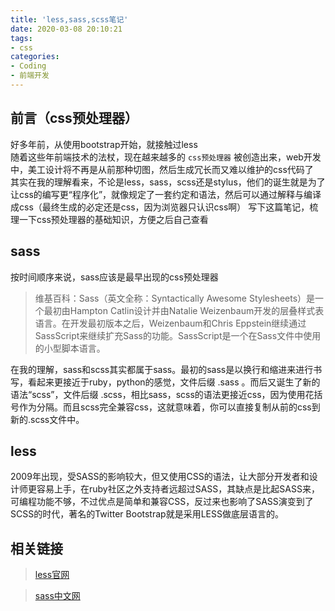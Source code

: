 ```yaml
---
title: 'less,sass,scss笔记'
date: 2020-03-08 20:10:21
tags:
- css
categories:
- Coding
- 前端开发
---
```


## 前言（css预处理器）
好多年前，从使用bootstrap开始，就接触过less   
随着这些年前端技术的法杖，现在越来越多的 `css预处理器` 被创造出来，web开发中，美工设计将不再是从前那种切图，然后生成冗长而又难以维护的css代码了   
其实在我的理解看来，不论是less，sass，scss还是stylus，他们的诞生就是为了让css的编写更“程序化”，就像规定了一套约定和语法，然后可以通过解释与编译成css（最终生成的必定还是css，因为浏览器只认识css啊）
写下这篇笔记，梳理一下css预处理器的基础知识，方便之后自己查看

<!-- more -->

## sass
按时间顺序来说，sass应该是最早出现的css预处理器   
> 维基百科：Sass（英文全称：Syntactically Awesome Stylesheets）是一个最初由Hampton Catlin设计并由Natalie Weizenbaum开发的层叠样式表语言。在开发最初版本之后，Weizenbaum和Chris Eppstein继续通过SassScript来继续扩充Sass的功能。SassScript是一个在Sass文件中使用的小型脚本语言。

在我的理解，sass和scss其实都属于sass。最初的sass是以换行和缩进来进行书写，看起来更接近于ruby，python的感觉，文件后缀 .sass 。而后又诞生了新的语法“scss”，文件后缀 .scss，相比sass，scss的语法更接近css，因为使用花括号作为分隔。而且scss完全兼容css，这就意味着，你可以直接复制从前的css到新的.scss文件中。

## less
2009年出现，受SASS的影响较大，但又使用CSS的语法，让大部分开发者和设计师更容易上手，在ruby社区之外支持者远超过SASS，其缺点是比起SASS来，可编程功能不够，不过优点是简单和兼容CSS，反过来也影响了SASS演变到了SCSS的时代，著名的Twitter Bootstrap就是采用LESS做底层语言的。

## 相关链接
> [less官网](!http://lesscss.org/)

> [sass中文网](!https://www.sass.hk/)


